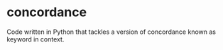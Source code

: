 # concordance
Code written in Python that tackles a version of concordance known as keyword in context. 
